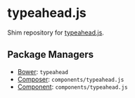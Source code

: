 typeahead.js
============

Shim repository for [typeahead.js](http://github.com/twitter/typeahead.js).

Package Managers
----------------

* [Bower](http://bower.io): `typeahead`
* [Composer](http://packagist.org/packages/components/typeahead.js): `components/typeahead.js`
* [Component](http://component.io): `components/typeahead.js`
